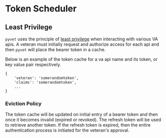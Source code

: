 # Token Scheduler

## Least Privilege

`pyvet` uses the principle of
[least privilege](https://en.wikipedia.org/wiki/Principle_of_least_privilege)
when interacting with various VA apis. A veteran must initially request and
authorize access for each api and then `pyvet` will place the bearer token in a
cache.

Below is an example of the token cache for a va api
name and its token, or key value pair respectively.

```python3
{
    'veteran': 'somerandomtoken',
    'claims': 'somerandomtoken',
    ...
}
```

### Eviction Policy

The token cache will be updated on initial entry of a bearer token and then
once it becomes invalid (expired or revoked). The refresh token will be used
to retrieve another token. If the refresh token is expired, then the entire
authentication process is initiated for the veteran's approval.

